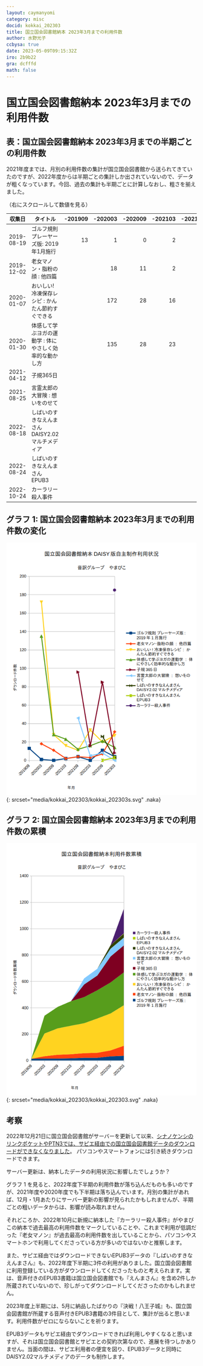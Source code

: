 ```yaml
---
layout: caymanyomi
category: misc
docid: kokkai_202303
title: 国立国会図書館納本 2023年3月までの利用件数
author: 水野光子
ccbysa: true
date: 2023-05-09T09:15:32Z
iro: 2b9b22
gra: dcfffd
math: false
---
```

# 国立国会図書館納本 2023年3月までの利用件数

## 表：国立国会図書館納本 2023年3月までの半期ごとの利用件数

2021年度までは、月別の利用件数の集計が国立国会図書館から送られてきていたのですが、2022年度からは半期ごとの集計しか出されていないので、データが粗くなっています。今回、過去の集計も半期ごとに計算しなおし、粗さを揃えました。

（右にスクロールして数値を見る）
<div class="tablewidth" markdown="1">

|収集日|タイトル|-201909|-202003|-202009|-202103|-202109|-202203|-202209|-202303|
|---|---|---:|---:|---:|---:|---:|---:|---:|---:|
|2019-08-19|ゴルフ規則 プレーヤーズ版: 2019年1月施行|13|1|0|2|4|0|11|4|
|2019-12-02|老女マノン・脂粉の顔 : 他四篇||18|11|2|4|3|7|31|
|2020-01-07|おいしい!冷凍保存レシピ : かんたん節約すぐできる||172|28|16|11|33|20|27|
|2020-01-30|体感して学ぶヨガの運動学 : 体にやさしく効率的な動かし方||135|28|23|12|16|21|14|
|2021-04-12|子規365日|||||96|16|85|8|
|2021-08-25|言霊太郎の大冒険 : 想いをのせて|||||46|5|8|0|
|2022-08-18|しばいのすきなえんまさんDAISY2.02マルチメディア|||||||26|3|
|2022-08-24|しばいのすきなえんまさんEPUB3 |||||||0|3|
|2022-10-24|カーラリー殺人事件||||||||185|

</div>

## グラフ 1: 国立国会図書館納本 2023年3月までの利用件数の変化

![国立国会図書館納本 DAISY版自主制作利用状況](media/kokkai_202303/kokkai_202303s.png){: srcset="media/kokkai_202303/kokkai_202303s.svg" .naka}

## グラフ 2: 国立国会図書館納本 2023年3月までの利用件数の累積

![国立国会図書館納本利用件数累積](media/kokkai_202303/kokkai_202303.png){: srcset="media/kokkai_202303/kokkai_202303.svg" .naka}

## 考察

2022年12月21日に国立国会図書館がサーバーを更新して以来、[シナノケンシのリンクポケットやPTN3では、サピエ経由での国立国会図書館データのダウンロードができなくなりました](http://www.plextalk.com/jp/2022/12/21/8887/)。
パソコンやスマートフォンには引き続きダウンロードできます。

サーバー更新は、納本したデータの利用状況に影響したでしょうか？

グラフ 1 を見ると、2022年度下半期の利用件数が落ち込んだものも多いのですが、2021年度や2020年度でも下半期は落ち込んでいます。月別の集計があれば、12月・1月あたりにサーバー更新の影響が見られたかもしれませんが、半期ごとの粗いデータからは、影響が読み取れません。

それどころか、2022年10月に新規に納本した『カーラリー殺人事件』がやまびこの納本で過去最高の利用件数をマークしていることや、これまで利用が低調だった『老女マノン』が過去最高の利用件数を出していることから、パソコンやスマートホンで利用してくださっている方が多いのではないかと推察します。

また、サピエ経由ではダウンロードできないEPUB3データの『しばいのすきなえんまさん』も、2022年度下半期に3件の利用がありました。国立国会図書館に利用登録している方がダウンロードしてくださったものと考えられます。実は、音声付きのEPUB3書籍は国立国会図書館でも『えんまさん』を含め2件しか所蔵されていないので、珍しがってダウンロードしてくださったのかもしれません。

2023年度上半期には、5月に納品したばかりの『決戦！八王子城』も、国立国会図書館が所蔵する音声付きEPUB3書籍の3件目として、集計が出ると思います。利用件数がゼロにならないことを祈ります。

EPUB3データもサピエ経由でダウンロードできれば利用しやすくなると思いますが、それは国立国会図書館とサピエとの契約次第なので、進展を待つしかありません。当面の間は、サピエ利用者の便宜を図り、EPUB3データと同時にDAISY2.02マルチメディアのデータも制作します。


